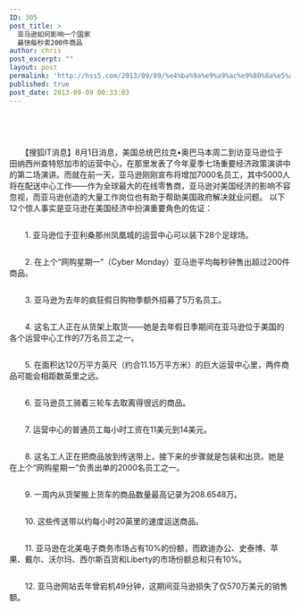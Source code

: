 ```yaml
---
ID: 305
post_title: >
  亚马逊如何影响一个国家
  最快每秒卖200件商品
author: chris
post_excerpt: ""
layout: post
permalink: 'http://hss5.com/2013/09/09/%e4%ba%9a%e9%a9%ac%e9%80%8a%e5%a6%82%e4%bd%95%e5%bd%b1%e5%93%8d%e4%b8%80%e4%b8%aa%e5%9b%bd%e5%ae%b6-%e6%9c%80%e5%bf%ab%e6%af%8f%e7%a7%92%e5%8d%96200%e4%bb%b6%e5%95%86%e5%93%81/'
published: true
post_date: 2013-09-09 00:33:03
---
```

<h3>&nbsp;</h3> <p><img alt="" align="middle" src="http://photocdn.sohu.com/20130801/Img383114675.jpg"> <p>　　【搜狐IT消息】8月1日消息，美国总统巴拉克•奥巴马本周二到访亚马逊位于田纳西州查特怒加市的运营中心，在那里发表了今年夏季七场重要经济政策演讲中的第二场演讲。而就在前一天，亚马逊刚刚宣布将增加7000名员工，其中5000人将在配送中心工作——作为全球最大的在线零售商，亚马逊对美国经济的影响不容忽视，而亚马逊创造的大量工作岗位也有助于帮助美国政府解决就业问题。 以下12个惊人事实是亚马逊在美国经济中扮演重要角色的佐证： <p><img alt="" align="middle" src="http://photocdn.sohu.com/20130801/Img383114676.jpg"> <p>　　1. 亚马逊位于亚利桑那州凤凰城的运营中心可以装下28个足球场。 <p><img alt="" align="middle" src="http://photocdn.sohu.com/20130801/Img383114677.jpg"> <p>　　2. 在上个“网购星期一”（Cyber Monday）亚马逊平均每秒钟售出超过200件商品。 <p><img alt="" align="middle" src="http://photocdn.sohu.com/20130801/Img383114678.jpg"> <p>　　3. 亚马逊为去年的疯狂假日购物季额外招募了5万名员工。 <p><img alt="" align="middle" src="http://photocdn.sohu.com/20130801/Img383114679.jpg"> <p>　　4. 这名工人正在从货架上取货——她是去年假日季期间在亚马逊位于美国的各个运营中心工作的7万名员工之一。 <p><img alt="" align="middle" src="http://photocdn.sohu.com/20130801/Img383114680.jpg"> <p>　　5. 在面积达120万平方英尺（约合11.15万平方米）的巨大运营中心里，两件商品可能会相距数英里之远。 <p><img alt="" align="middle" src="http://photocdn.sohu.com/20130801/Img383114681.jpg"> <p>　　6. 亚马逊员工骑着三轮车去取离得很远的商品。 <p><img alt="" align="middle" src="http://photocdn.sohu.com/20130801/Img383114682.jpg"> <p>　　7. 运营中心的普通员工每小时工资在11美元到14美元。 <p><img alt="" align="middle" src="http://photocdn.sohu.com/20130801/Img383114683.jpg"> <p>　　8. 这名工人正在把商品放到传送带上，接下来的步骤就是包装和出货。她是在上个“网购星期一”负责出单的2000名员工之一。 <p><img alt="" align="middle" src="http://photocdn.sohu.com/20130801/Img383114684.jpg"> <p>　　9. 一周内从货架搬上货车的商品数量最高记录为208.6548万。 <p><img alt="" align="middle" src="http://photocdn.sohu.com/20130801/Img383114685.jpg"> <p>　　10. 这些传送带以约每小时20英里的速度运送商品。 <p><img alt="" align="middle" src="http://photocdn.sohu.com/20130801/Img383114686.jpg"> <p>　　11. 亚马逊在北美电子商务市场占有10%的份额，而欧迪办公、史泰博、苹果、戴尔、沃尔玛、西尔斯百货和Liberty的市场份额总和只有10%。 <p><img alt="" align="middle" src="http://photocdn.sohu.com/20130801/Img383114687.jpg"> <p>　　12. 亚马逊网站去年曾宕机49分钟，这期间亚马逊损失了仅570万美元的销售额。